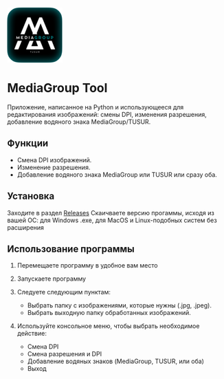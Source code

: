 
![logo](img/png/logo128x128.png)

# MediaGroup Tool

Приложение, написанное на Python и использующееся для редактирования изображений: смены DPI, изменения разрешения, добавление водяного знака MediaGroup/TUSUR.

## Функции
- Смена DPI изображений.
- Изменение разрешения.
- Добавление водяного знака MediaGroup или TUSUR или сразу оба.

## Установка

Заходите в раздел [Releases](https://github.com/yourusername/mediagroup-tool/releases)
Скаичваете версию прогаммы, исходя из вашей ОС: для Windows .exe, для MacOS и Linux-подобных систем без расширения

## Использование программы
1. Перемещаете программу в удобное вам место

2. Запускаете программу

3. Следуете следующим пунктам:

   - Выбрать папку с изображениями, которые нужны (.jpg, .jpeg).
   - Выбрать выходную папку обработанных изображений.

4. Используйте консольное меню, чтобы выбрать необходимое действие:

   - Смена DPI
   - Смена разрешения и DPI
   - Добавление водяных знаков (MediaGroup, TUSUR, или оба)
   - Выход

